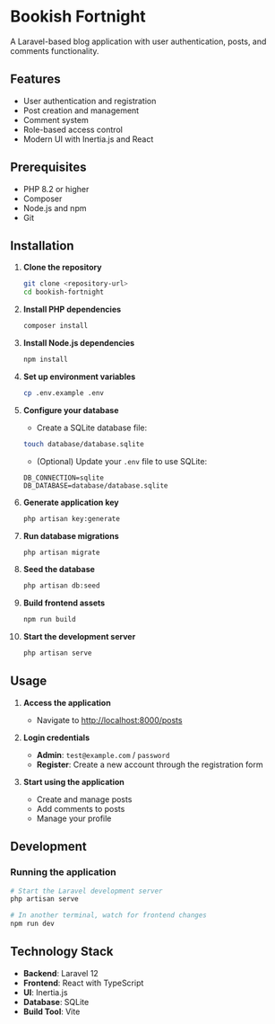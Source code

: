 # Bookish Fortnight

A Laravel-based blog application with user authentication, posts, and comments functionality.

## Features

- User authentication and registration
- Post creation and management
- Comment system
- Role-based access control
- Modern UI with Inertia.js and React

## Prerequisites

- PHP 8.2 or higher
- Composer
- Node.js and npm
- Git

## Installation

1. **Clone the repository**
   ```bash
   git clone <repository-url>
   cd bookish-fortnight
   ```

2. **Install PHP dependencies**
   ```bash
   composer install
   ```

3. **Install Node.js dependencies**
   ```bash
   npm install
   ```

4. **Set up environment variables**
   ```bash
   cp .env.example .env
   ```

5. **Configure your database**
   - Create a SQLite database file:
   ```bash
   touch database/database.sqlite
   ```
   - (Optional) Update your `.env` file to use SQLite:
   ```
   DB_CONNECTION=sqlite
   DB_DATABASE=database/database.sqlite
   ```

6. **Generate application key**
   ```bash
   php artisan key:generate
   ```

7. **Run database migrations**
   ```bash
   php artisan migrate
   ```

8. **Seed the database**
   ```bash
   php artisan db:seed
   ```

9. **Build frontend assets**
   ```bash
   npm run build
   ```

10. **Start the development server**
    ```bash
    php artisan serve
    ```

## Usage

1. **Access the application**
   - Navigate to [http://localhost:8000/posts](http://localhost:8000/posts)

2. **Login credentials**
   - **Admin**: `test@example.com` / `password`
   - **Register**: Create a new account through the registration form

3. **Start using the application**
   - Create and manage posts
   - Add comments to posts
   - Manage your profile

## Development

### Running the application
```bash
# Start the Laravel development server
php artisan serve

# In another terminal, watch for frontend changes
npm run dev
```

## Technology Stack

- **Backend**: Laravel 12
- **Frontend**: React with TypeScript
- **UI**: Inertia.js
- **Database**: SQLite
- **Build Tool**: Vite